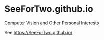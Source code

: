 # SeeForTwo.github.io
Computer Vision and Other Personal Interests

See <https://SeeForTwo.github.io/>